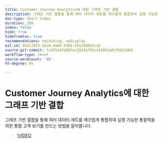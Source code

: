 ```yaml
---
title: Customer Journey Analytics에 대한 그래프 기반 결합
description: 그래프 기반 결합을 통해 여러 데이터 세트를 매끄럽게 통합하여 실행 가능한 통찰력을 위한 통합 고객 보기를 만드는 방법을 알아봅니다.
doc-type: Short Video
duration: 200
index: false
hide: true
hidefromtoc: true
recommendations: noCatalog, noDisplay
exl-id: 6b2c7972-2e10-4ab6-b3b6-53120d8a3ca2
source-git-commit: fcd55a4fd007ec32d1bf05c431663a01fbb534b5
workflow-type: tm+mt
source-wordcount: '48'
ht-degree: 0%

---
```


# Customer Journey Analytics에 대한 그래프 기반 결합

그래프 기반 결합을 통해 여러 데이터 세트를 매끄럽게 통합하여 실행 가능한 통찰력을 위한 통합 고객 보기를 만드는 방법을 알아봅니다.

<!-- 62_S112_3442459_199_graphbased-stitching-for-customer-journey-analytics -->
>[!VIDEO](https://video.tv.adobe.com/v/3458317/?learn=on&enablevpops=true)
